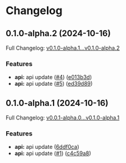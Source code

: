 # Changelog

## 0.1.0-alpha.2 (2024-10-16)

Full Changelog: [v0.1.0-alpha.1...v0.1.0-alpha.2](https://github.com/MpesaFlow/mpesaflow-java/compare/v0.1.0-alpha.1...v0.1.0-alpha.2)

### Features

* **api:** api update ([#4](https://github.com/MpesaFlow/mpesaflow-java/issues/4)) ([e013b3d](https://github.com/MpesaFlow/mpesaflow-java/commit/e013b3d7ff4bb3ba787addf1f0a0b1f5d97ffa6a))
* **api:** api update ([#5](https://github.com/MpesaFlow/mpesaflow-java/issues/5)) ([ed39d89](https://github.com/MpesaFlow/mpesaflow-java/commit/ed39d8947ebef2ea988815e3b24fa5c839fef145))

## 0.1.0-alpha.1 (2024-10-16)

Full Changelog: [v0.0.1-alpha.0...v0.1.0-alpha.1](https://github.com/MpesaFlow/mpesaflow-java/compare/v0.0.1-alpha.0...v0.1.0-alpha.1)

### Features

* **api:** api update ([6ddf0ca](https://github.com/MpesaFlow/mpesaflow-java/commit/6ddf0ca534e37ca00a55232ff0363069301377d9))
* **api:** api update ([#1](https://github.com/MpesaFlow/mpesaflow-java/issues/1)) ([c4c59a8](https://github.com/MpesaFlow/mpesaflow-java/commit/c4c59a8fab590f85b38c1883b6f4d659d6be69b1))
